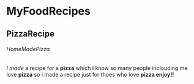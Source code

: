 
# MyFoodRecipes
## PizzaRecipe
###### HomeMadePizza


*I made* a recipe for a __pizza__ which I know so many people inclouding me love __pizza__ so i made a recipe just for thoes who love **pizza enjoy!!**
















